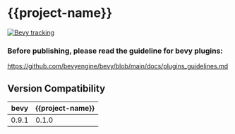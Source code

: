 # {{project-name}}

[![Bevy tracking](https://img.shields.io/badge/Bevy%20tracking-released%20version-lightblue)](https://github.com/bevyengine/bevy/blob/main/docs/plugins_guidelines.md#main-branch-tracking)

### Before publishing, please read the guideline for bevy plugins:
https://github.com/bevyengine/bevy/blob/main/docs/plugins_guidelines.md

## Version Compatibility
| bevy  | {{project-name}} |
|-------|------------------|
| 0.9.1 | 0.1.0            |